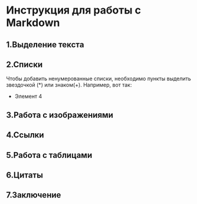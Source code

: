 # Инструкция для работы с Markdown

## 1.Выделение текста 

## 2.Списки 
Чтобы добавить ненумерованные списки, необходимо пункты выделить звездочкой (*) или знаком(+). Например, вот так:
+ Элемент 4

## 3.Работа с изображениями

## 4.Ссылки

## 5.Работа с таблицами

## 6.Цитаты

## 7.Заключение
